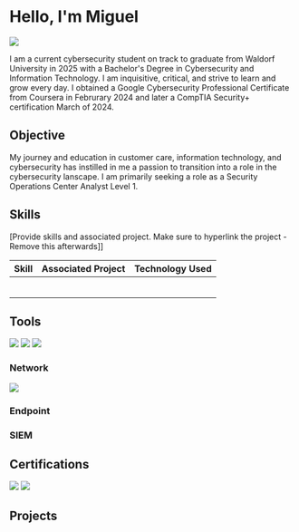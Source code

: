 
# Hello, I'm Miguel
<a href="https://linkedin.com/in/miguelcamarena27"><img src="https://img.shields.io/badge/-LinkedIn-0072b1?&style=for-the-badge&logo=linkedin&logoColor=white" /></a>

I am a current cybersecurity student on track to graduate from Waldorf University in 2025 with a Bachelor's Degree in Cybersecurity and Information Technology. I am inquisitive, critical, and strive to learn and grow every day. I obtained a Google Cybersecurity Professional Certificate from Coursera in Februrary 2024 and later a CompTIA Security+ certification March of 2024.

## Objective

My journey and education in customer care, information technology, and cybersecurity has instilled in me a passion to transition into a role in the cybersecurity lanscape. I am primarily seeking a role as a Security Operations Center Analyst Level 1. 

## Skills
[Provide skills and associated project. Make sure to hyperlink the project - Remove this afterwards]]

| Skill                                         | Associated Project         | Technology Used |
|-----------------------------------------------|----------------------------|---------------- |
| | |
| | |
| | |
| | |
| | |
| | |

## Tools
<img src="https://img.shields.io/badge/Microsoft%20Azure-0089D6?style=for-the-badge&logo=microsoft-azure&logoColor=white" />
<img src="https://img.shields.io/badge/Microsoft%20Active%20Directory-0066CC?style=for-the-badge&logo=active-directory&logoColor=white" />
<img src="https://img.shields.io/badge/MySQL-4479A1?style=for-the-badge&logo=mysql&logoColor=white" />

### Network
<div>
    <img src="https://img.shields.io/badge/-Wireshark-1679A7?&style=for-the-badge&logo=Wireshark&logoColor=white" />
</div>

### Endpoint
<div>

</div>

### SIEM
<div>

</div>

## Certifications
<img src="https://img.shields.io/badge/-Security%2B-FF0000?&style=for-the-badge&logo=CompTIA&logoColor=white" />
<img src="https://img.shields.io/badge/Google%20Cybersecurity%20Professional%20Certificate-blue?style=for-the-badge&logo=google&logoColor=white" />

</div>

## Projects

